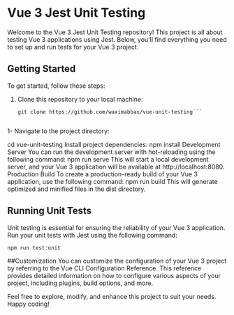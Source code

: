# Vue 3 Jest Unit Testing

Welcome to the Vue 3 Jest Unit Testing repository! This project is all about testing Vue 3 applications using Jest. Below, you'll find everything you need to set up and run tests for your Vue 3 project.

## Getting Started

To get started, follow these steps:

1. Clone this repository to your local machine:

   ```
   git clone https://github.com/waximabbax/vue-unit-testing```

   
1- Navigate to the project directory:

cd vue-unit-testing
Install project dependencies:
npm install
Development Server
You can run the development server with hot-reloading using the following command:
npm run serve
This will start a local development server, and your Vue 3 application will be available at http://localhost:8080.
Production Build
To create a production-ready build of your Vue 3 application, use the following command:
npm run build
This will generate optimized and minified files in the dist directory.

## Running Unit Tests
Unit testing is essential for ensuring the reliability of your Vue 3 application. Run your unit tests with Jest using the following command:

```npm run test:unit```

##Customization
You can customize the configuration of your Vue 3 project by referring to the Vue CLI Configuration Reference. This reference provides detailed information on how to configure various aspects of your project, including plugins, build options, and more.

Feel free to explore, modify, and enhance this project to suit your needs. Happy coding!
